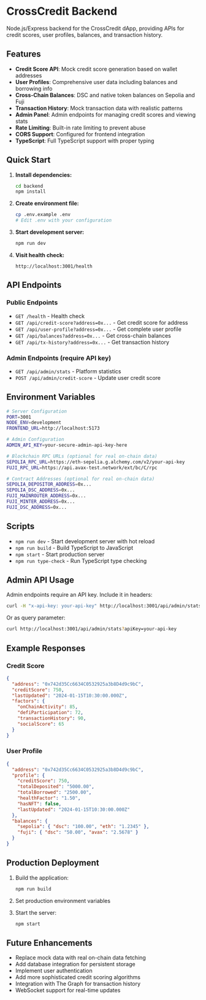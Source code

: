 # CrossCredit Backend

Node.js/Express backend for the CrossCredit dApp, providing APIs for credit scores, user profiles, balances, and transaction history.

## Features

- **Credit Score API**: Mock credit score generation based on wallet addresses
- **User Profiles**: Comprehensive user data including balances and borrowing info
- **Cross-Chain Balances**: DSC and native token balances on Sepolia and Fuji
- **Transaction History**: Mock transaction data with realistic patterns
- **Admin Panel**: Admin endpoints for managing credit scores and viewing stats
- **Rate Limiting**: Built-in rate limiting to prevent abuse
- **CORS Support**: Configured for frontend integration
- **TypeScript**: Full TypeScript support with proper typing

## Quick Start

1. **Install dependencies:**
   ```bash
   cd backend
   npm install
   ```

2. **Create environment file:**
   ```bash
   cp .env.example .env
   # Edit .env with your configuration
   ```

3. **Start development server:**
   ```bash
   npm run dev
   ```

4. **Visit health check:**
   ```
   http://localhost:3001/health
   ```

## API Endpoints

### Public Endpoints

- `GET /health` - Health check
- `GET /api/credit-score?address=0x...` - Get credit score for address
- `GET /api/user-profile?address=0x...` - Get complete user profile
- `GET /api/balances?address=0x...` - Get cross-chain balances
- `GET /api/tx-history?address=0x...` - Get transaction history

### Admin Endpoints (require API key)

- `GET /api/admin/stats` - Platform statistics
- `POST /api/admin/credit-score` - Update user credit score

## Environment Variables

```bash
# Server Configuration
PORT=3001
NODE_ENV=development
FRONTEND_URL=http://localhost:5173

# Admin Configuration
ADMIN_API_KEY=your-secure-admin-api-key-here

# Blockchain RPC URLs (optional for real on-chain data)
SEPOLIA_RPC_URL=https://eth-sepolia.g.alchemy.com/v2/your-api-key
FUJI_RPC_URL=https://api.avax-test.network/ext/bc/C/rpc

# Contract Addresses (optional for real on-chain data)
SEPOLIA_DEPOSITOR_ADDRESS=0x...
SEPOLIA_DSC_ADDRESS=0x...
FUJI_MAINROUTER_ADDRESS=0x...
FUJI_MINTER_ADDRESS=0x...
FUJI_DSC_ADDRESS=0x...
```

## Scripts

- `npm run dev` - Start development server with hot reload
- `npm run build` - Build TypeScript to JavaScript
- `npm start` - Start production server
- `npm run type-check` - Run TypeScript type checking

## Admin API Usage

Admin endpoints require an API key. Include it in headers:

```bash
curl -H "x-api-key: your-api-key" http://localhost:3001/api/admin/stats
```

Or as query parameter:

```bash
curl http://localhost:3001/api/admin/stats?apiKey=your-api-key
```

## Example Responses

### Credit Score
```json
{
  "address": "0x742d35Cc6634C0532925a3b8D4d9c9bC",
  "creditScore": 750,
  "lastUpdated": "2024-01-15T10:30:00.000Z",
  "factors": {
    "onChainActivity": 85,
    "defiParticipation": 72,
    "transactionHistory": 90,
    "socialScore": 65
  }
}
```

### User Profile
```json
{
  "address": "0x742d35Cc6634C0532925a3b8D4d9c9bC",
  "profile": {
    "creditScore": 750,
    "totalDeposited": "5000.00",
    "totalBorrowed": "2500.00",
    "healthFactor": "1.50",
    "hasNFT": false,
    "lastUpdated": "2024-01-15T10:30:00.000Z"
  },
  "balances": {
    "sepolia": { "dsc": "100.00", "eth": "1.2345" },
    "fuji": { "dsc": "50.00", "avax": "2.5678" }
  }
}
```

## Production Deployment

1. Build the application:
   ```bash
   npm run build
   ```

2. Set production environment variables

3. Start the server:
   ```bash
   npm start
   ```

## Future Enhancements

- Replace mock data with real on-chain data fetching
- Add database integration for persistent storage
- Implement user authentication
- Add more sophisticated credit scoring algorithms
- Integration with The Graph for transaction history
- WebSocket support for real-time updates 